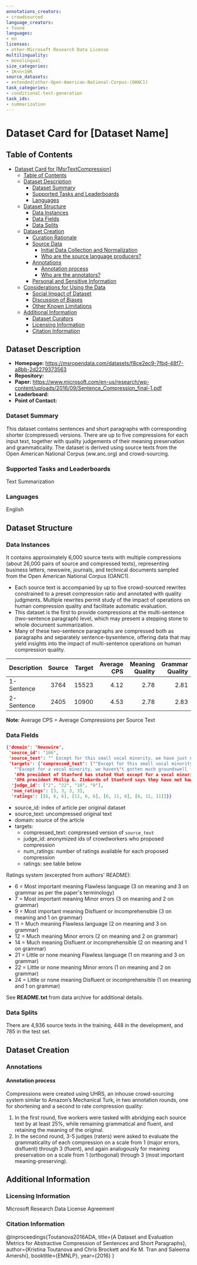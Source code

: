 ```yaml
---
annotations_creators:
- crowdsourced
language_creators:
- found
languages:
- en
licenses:
- other-Microsoft Research Data License
multilinguality:
- monolingual
size_categories:
- 1K<n<10K
source_datasets:
- extended|other-Open-American-National-Corpus-(OANC1)
task_categories:
- conditional-text-generation
task_ids:
- summarization
---
```


# Dataset Card for [Dataset Name]

## Table of Contents
- [Dataset Card for [MsrTextCompression]](#dataset-card-for-dataset-name)
  - [Table of Contents](#table-of-contents)
  - [Dataset Description](#dataset-description)
    - [Dataset Summary](#dataset-summary)
    - [Supported Tasks and Leaderboards](#supported-tasks-and-leaderboards)
    - [Languages](#languages)
  - [Dataset Structure](#dataset-structure)
    - [Data Instances](#data-instances)
    - [Data Fields](#data-fields)
    - [Data Splits](#data-splits)
  - [Dataset Creation](#dataset-creation)
    - [Curation Rationale](#curation-rationale)
    - [Source Data](#source-data)
      - [Initial Data Collection and Normalization](#initial-data-collection-and-normalization)
      - [Who are the source language producers?](#who-are-the-source-language-producers)
    - [Annotations](#annotations)
      - [Annotation process](#annotation-process)
      - [Who are the annotators?](#who-are-the-annotators)
    - [Personal and Sensitive Information](#personal-and-sensitive-information)
  - [Considerations for Using the Data](#considerations-for-using-the-data)
    - [Social Impact of Dataset](#social-impact-of-dataset)
    - [Discussion of Biases](#discussion-of-biases)
    - [Other Known Limitations](#other-known-limitations)
  - [Additional Information](#additional-information)
    - [Dataset Curators](#dataset-curators)
    - [Licensing Information](#licensing-information)
    - [Citation Information](#citation-information)

## Dataset Description

- **Homepage:** https://msropendata.com/datasets/f8ce2ec9-7fbd-48f7-a8bb-2d2279373563
- **Repository:**
- **Paper:** https://www.microsoft.com/en-us/research/wp-content/uploads/2016/09/Sentence_Compression_final-1.pdf
- **Leaderboard:**
- **Point of Contact:**

### Dataset Summary

This dataset contains sentences and short paragraphs with corresponding shorter (compressed) versions. There are up to five compressions for each input text, together with quality judgements of their meaning preservation and grammaticality. The dataset is derived using source texts from the Open American National Corpus (ww.anc.org) and crowd-sourcing.

### Supported Tasks and Leaderboards

Text Summarization

### Languages

English

## Dataset Structure

### Data Instances

It contains approximately 6,000 source texts with multiple compressions (about 26,000 pairs of source and compressed texts), representing business letters, newswire, journals, and technical documents sampled from the Open American National Corpus (OANC1).

- Each source text is accompanied by up to five crowd-sourced rewrites constrained to a preset
compression ratio and annotated with quality judgments. Multiple rewrites permit study of the impact of operations on human compression quality and facilitate automatic evaluation.
- This dataset is the first to provide compressions at the multi-sentence (two-sentence paragraph)
level, which may present a stepping stone to whole document summarization.
- Many of these two-sentence paragraphs are compressed both as paragraphs and separately sentence-bysentence, offering data that may yield insights
into the impact of multi-sentence operations on human compression quality.

| Description       | Source | Target | Average CPS | Meaning Quality | Grammar Quality |
| :------------- | :----------: | -----------: | -----------: | -----------: | -----------: |
|  1-Sentence | 3764   | 15523    | 4.12 | 2.78 | 2.81 |
|  2-Sentence | 2405   | 10900    | 4.53 | 2.78 | 2.83 |

**Note**: Average CPS = Average Compressions per Source Text

### Data Fields
```json
{'domain': 'Newswire',
 'source_id': '106',
 'source_text': '" Except for this small vocal minority, we have just not gotten a lot of groundswell against this from members, " says APA president Philip G. Zimbardo of Stanford University.',
 'targets': {'compressed_text': ['"Except for this small vocal minority, we have not gotten a lot of groundswell against this," says APA president Zimbardo.',
   '"Except for a vocal minority, we haven\'t gotten much groundswell from members, " says Philip G. Zimbardo of Stanford University.',
   'APA president of Stanford has stated that except for a vocal minority they have not gotten a lot of pushback from members.',
   'APA president Philip G. Zimbardo of Stanford says they have not had much opposition against this.'],
  'judge_id': ['2', '22', '10', '0'],
  'num_ratings': [3, 3, 3, 3],
  'ratings': [[6, 6, 6], [11, 6, 6], [6, 11, 6], [6, 11, 11]]}}
```

- source_id: index of article per original dataset
- source_text: uncompressed original text
- domain: source of the article
- targets:
  - compressed_text: compressed version of `source_text`
  - judge_id: anonymized ids of crowdworkers who proposed compression
  - num_ratings: number of ratings available for each proposed compression
  - ratings: see table below

Ratings system (excerpted from authors' README):

- 6 =	Most important meaning Flawless language      (3 on meaning and 3 on grammar as per the paper's terminology)
- 7	= Most important meaning Minor errors           (3 on meaning and 2 on grammar)
- 9	= Most important meaning Disfluent or incomprehensible (3 on meaning and 1 on grammar)
- 11 = Much meaning Flawless language                (2 on meaning and 3 on grammar)
- 12 = Much meaning Minor errors                     (2 on meaning and 2 on grammar)
- 14 = Much meaning Disfluent or incomprehensible    (2 on meaning and 1 on grammar)
- 21 = Little or none meaning Flawless language      (1 on meaning and 3 on grammar)
- 22 = Little or none meaning Minor errors           (1 on meaning and 2 on grammar)
- 24 = Little or none meaning Disfluent or incomprehensible (1 on meaning and 1 on grammar)

See **README.txt** from data archive for additional details.

### Data Splits

There are 4,936 source texts in the training, 448 in the development, and 785 in the test set.

## Dataset Creation

### Annotations

#### Annotation process

Compressions were created using UHRS, an inhouse crowd-sourcing system similar to Amazon’s Mechanical Turk, in two annotation rounds, one for shortening and a second to rate compression quality:

1. In the first round, five workers were tasked with abridging each source text by at least 25%, while remaining grammatical and fluent, and retaining the meaning of the original.
2. In the second round, 3-5 judges (raters) were asked to evaluate the grammaticality of each compression on a scale from 1 (major errors, disfluent) through 3 (fluent), and again analogously for meaning preservation on a scale from 1 (orthogonal) through 3 (most important meaning-preserving).

## Additional Information

### Licensing Information

Microsoft Research Data License Agreement
### Citation Information

@inproceedings{Toutanova2016ADA,
  title={A Dataset and Evaluation Metrics for Abstractive Compression of Sentences and Short Paragraphs},
  author={Kristina Toutanova and Chris Brockett and Ke M. Tran and Saleema Amershi},
  booktitle={EMNLP},
  year={2016}
}